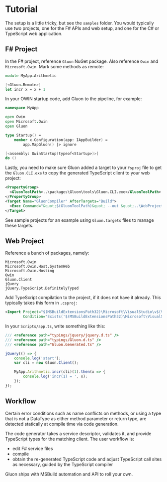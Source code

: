 # Tutorial

The setup is a little tricky, but see the `samples` folder. You would
typically use two projects, one for the F# APIs and web setup, and one
for the C# or TypeScript web application.

## F# Project

In the F# project, reference `Gluon` NuGet package. Also reference
`Owin` and `Microsoft.Owin`. Mark some methods as remote:

```fsharp
module MyApp.Arithmetic

[<Gluon.Remote>]
let incr x = x + 1
```

In your OWIN startup code, add Gluon to the pipeline, for example:

```fsharp
namespace MyApp

open Owin
open Microsoft.Owin
open Gluon

type Startup() =
    member x.Configuration(app: IAppBuilder) =
        app.MapGluon() |> ignore

[<assembly: OwinStartup(typeof<Startup>)>]
do ()
```

Lastly, you need to make sure Gluon added a target to your `fsproj` file to get the `Gluon.CLI.exe` to copy the generated TypeScript client to your web project:

```xml
<PropertyGroup>
  <GluonToolPath>..\packages\Gluon\tools\Gluon.CLI.exe</GluonToolPath>
</PropertyGroup>
<Target Name="GluonCompiler" AfterTargets="Build">
  <Exec Command="&quot;$(GluonToolPath)&quot; --out &quot;..\WebProject\Scripts\$(Name).ts&quot; --reflect &quot;$(TargetPath)&quot;" ContinueOnError="false" WorkingDirectory="$(MSBuildThisFileDirectory)" />
</Target>
```

See sample projects for an example using `Gluon.targets` files to manage these targets.

## Web Project

Reference a bunch of packages, namely:

    Microsoft.Owin
    Microsoft.Owin.Host.SystemWeb
    Microsoft.Owin.Hosting
    Owin
    Gluon.Client
    jQuery
    jQuery.TypeScript.DefinitelyTyped

Add TypeScript compilation to the project, if it does not have it
already.  This typically takes this form in `.csproj`:

```xml
<Import Project="$(MSBuildExtensionsPath32)\Microsoft\VisualStudio\v$(VisualStudioVersion)\TypeScript\Microsoft.TypeScript.targets"
        Condition="Exists('$(MSBuildExtensionsPath32)\Microsoft\VisualStudio\v$(VisualStudioVersion)\TypeScript\Microsoft.TypeScript.targets')" />
```

In your `Scripts/app.ts`, write something like this:

```typescript
/// <reference path="typings/jquery/jquery.d.ts" />
/// <reference path="typings/Gluon.d.ts" />
/// <reference path="Gluon.Generated.ts" />

jQuery(() => {
    console.log('start');
    var cli = new Gluon.Client();

    MyApp.Arithmetic.incr(cli)(1).then(x => {
        console.log('incr(1) = ', x);
    });
});
```

## Workflow

Certain error conditions such as name conflicts on methods, or using a
type that is not a DataType as either method parameter or return type,
are detected statically at compile time via code generation.

The code generator takes a service descriptor, validates it, and
provide TypeScript types for the matching client.  The user workflow is:

* edit F# service files
* compile
* obtain the re-generated TypeScript code and adjust TypeScript call
  sites as necessary, guided by the TypeScript compiler

Gluon ships with MSBuild automation and API to roll your own.

